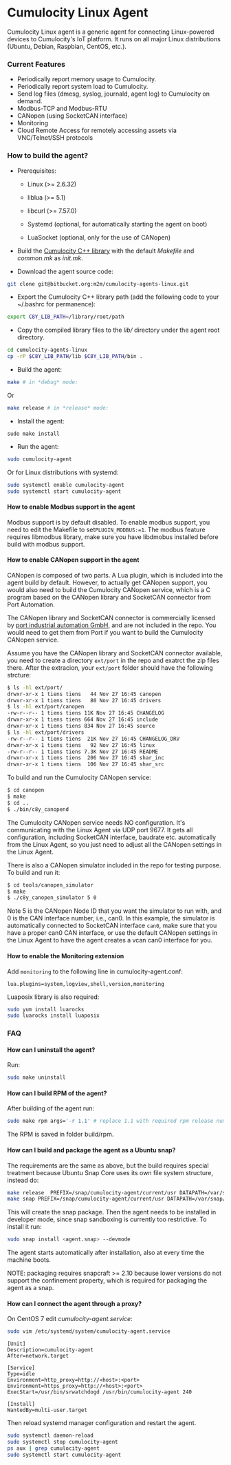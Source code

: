 # Cumulocity Linux Agent #

Cumulocity Linux agent is a generic agent for connecting Linux-powered devices to Cumulocity's IoT platform. It runs on all major Linux distributions (Ubuntu, Debian, Raspbian, CentOS, etc.).

### Current Features ###

* Periodically report memory usage to Cumulocity.
* Periodically report system load to Cumulocity.
* Send log files (dmesg, syslog, journald, agent log) to Cumulocity on demand.
* Modbus-TCP and Modbus-RTU
* CANopen (using SocketCAN interface)
* Monitoring
* Cloud Remote Access for remotely accessing assets via VNC/Telnet/SSH protocols

### How to build the agent? ###

* Prerequisites:
    - Linux (>= 2.6.32)

    - liblua (>= 5.1)

    - libcurl (>= 7.57.0)

    - Systemd (optional, for automatically starting the agent on boot)

    - LuaSocket (optional, only for the use of CANopen)

* Build the [Cumulocity C++ library](https://bitbucket.org/m2m/cumulocity-sdk-c) with the default *Makefile* and *common.mk* as *init.mk*.
* Download the agent source code:

```bash
git clone git@bitbucket.org:m2m/cumulocity-agents-linux.git

```

* Export the Cumulocity C++ library path (add the following code to your ~/.bashrc for permanence):

```bash
export C8Y_LIB_PATH=/library/root/path
```
* Copy the compiled library files to the *lib/* directory under the agent root directory.

```bash
cd cumulocity-agents-linux
cp -rP $C8Y_LIB_PATH/lib $C8Y_LIB_PATH/bin .
```

* Build the agent:
```bash
make # in *debug* mode:
```

Or

```bash
make release # in *release* mode:
```

* Install the agent:
```
sudo make install
```

* Run the agent:

```bash
sudo cumulocity-agent
```

Or for Linux distributions with systemd:

```bash
sudo systemctl enable cumulocity-agent
sudo systemctl start cumulocity-agent
```

#### How to enable Modbus support in the agent ####
Modbus support is by default disabled. To enable modbus support, you need to edit the Makefile to set`PLUGIN_MODBUS:=1`.
The modbus feature requires libmodbus library, make sure you have libdmobus installed before build with modbus support.

#### How to enable CANopen support in the agent ####
CANopen is composed of two parts. A Lua plugin, which is included into the agent build by default. However, to actually
get CANopen support, you would also need to build the Cumulocity CANopen service, which is a C program based on the
CANopen library and SocketCAN connector from Port Automation.

The CANopen library and SocketCAN connector is commercially licensed by [port industrial automation GmbH](https://www.port.de/en/products/canopen/software.html), and are not included in the repo. You
would need to get them from Port if you want to build the Cumulocity CANopen service.

Assume you have the CANopen library and SocketCAN connector available, you need to create a directory `ext/port` in the
repo and exatrct the zip files there. After the extracion, your `ext/port` folder should have the following strcture:

```bash
$ ls -hl ext/port/
drwxr-xr-x 1 tiens tiens   44 Nov 27 16:45 canopen
drwxr-xr-x 1 tiens tiens   80 Nov 27 16:45 drivers
$ ls -hl ext/port/canopen
-rw-r--r-- 1 tiens tiens 11K Nov 27 16:45 CHANGELOG
drwxr-xr-x 1 tiens tiens 664 Nov 27 16:45 include
drwxr-xr-x 1 tiens tiens 834 Nov 27 16:45 source
$ ls -hl ext/port/drivers
-rw-r--r-- 1 tiens tiens  21K Nov 27 16:45 CHANGELOG_DRV
drwxr-xr-x 1 tiens tiens   92 Nov 27 16:45 linux
-rw-r--r-- 1 tiens tiens 7.3K Nov 27 16:45 README
drwxr-xr-x 1 tiens tiens  206 Nov 27 16:45 shar_inc
drwxr-xr-x 1 tiens tiens  106 Nov 27 16:45 shar_src
```

To build and run the Cumulocity CANopen service:

```bash
$ cd canopen
$ make
$ cd ..
$ ./bin/c8y_canopend
```

The Cumulocity CANopen service needs NO configuration. It's communicating with the Linux Agent via UDP port 9677. It
gets all configuration, including SocketCAN interface, baudrate etc. automatically from the Linux Agent, so you just
need to adjust all the CANopen settings in the Linux Agent.

There is also a CANopen simulator included in the repo for testing purpose. To build and run it:

```bash
$ cd tools/canopen_simulator
$ make
$ ./c8y_canopen_simulator 5 0
```

Note 5 is the CANopen Node ID that you want the simulator to run with, and 0 is the CAN interface number, i.e., can0.
In this example, the simulator is automatically connected to SocketCAN interface `can0`,
make sure that you have a proper can0 CAN interface, or use the default CANopen settings
in the Linux Agent to have the agent creates a vcan can0 interface for you.

#### How to enable the Monitoring extension ####

Add `monitoring` to the following line in cumulocity-agent.conf:
```
lua.plugins=system,logview,shell,version,monitoring
```
Luaposix library is also required:

```bash
sudo yum install luarocks
sudo luarocks install luaposix
```


### FAQ ###

#### How can I uninstall the agent? ####

Run:

```bash
sudo make uninstall
```

#### How can I build RPM of the agent? ####

After building of the agent run:

```bash
sudo make rpm args='-r 1.1' # replace 1.1 with required rpm release number
```
The RPM is saved in folder build/rpm.

#### How can I build and package the agent as a Ubuntu snap? ####

  The requirements are the same as above, but the build requires special treatment because Ubuntu Snap Core uses its
  own file system structure, instead do:

```bash
make release  PREFIX=/snap/cumulocity-agent/current/usr DATAPATH=/var/snap/cumulocity-agent/common
make snap PREFIX=/snap/cumulocity-agent/current/usr DATAPATH=/var/snap/cumulocity-agent/common
```

This will create the snap package. Then the agent needs to be installed in developer mode, since snap sandboxing is
currently too restrictive. To install it run:

```bash
sudo snap install <agent.snap> --devmode
```

The agent starts automatically after installation, also at every time the machine boots.

NOTE: packaging requires snapcraft >= 2.10 because lower versions do not support the confinement property, which is
required for packaging the agent as a snap.

#### How can I connect the agent through a proxy? ####

On CentOS 7 edit _cumulocity-agent.service_:

```bash
sudo vim /etc/systemd/system/cumulocity-agent.service
```
```
[Unit]
Description=cumulocity-agent
After=network.target

[Service]
Type=idle
Environment=http_proxy=http://<host>:<port>
Environment=https_proxy=http://<host>:<port>
ExecStart=/usr/bin/srwatchdogd /usr/bin/cumulocity-agent 240

[Install]
WantedBy=multi-user.target
```
Then reload systemd manager configuration and restart the agent.
```bash
sudo systemctl daemon-reload
sudo systemctl stop cumulocity-agent
ps aux | grep cumulocity-agent
sudo systemctl start cumulocity-agent
```
